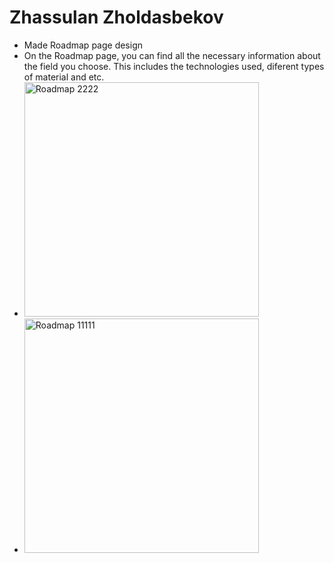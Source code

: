 # Zhassulan Zholdasbekov
* Made Roadmap page design
* On the Roadmap page, you can find all the necessary information about the field you choose. This includes the technologies used, diferent types of material and etc.
* <img width="375" alt="Roadmap  2222" src="https://user-images.githubusercontent.com/50594402/170435495-a389e496-ed70-438d-9cfa-808385c7c5da.png">
* <img width="375" alt="Roadmap 11111" src="https://user-images.githubusercontent.com/50594402/170435520-e8f131f6-5b23-4b14-9d42-927a4f5f9faf.png">
